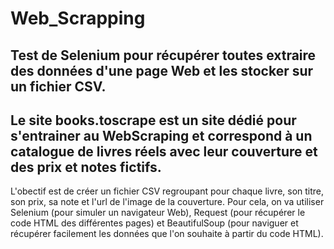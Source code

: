 # Web_Scrapping

## Test de Selenium pour récupérer toutes extraire des données d'une page Web et les stocker sur un fichier CSV.

## Le site books.toscrape est un site dédié pour s'entrainer au WebScraping et correspond à un catalogue de livres réels avec leur couverture et des prix et notes fictifs.

L'obectif est de créer un fichier CSV regroupant pour chaque livre, son titre, son prix, sa note et l'url de l'image de la couverture. Pour cela, on va utiliser Selenium (pour simuler un navigateur Web), Request (pour récupérer le code HTML des différentes pages) et BeautifulSoup (pour naviguer et récupérer facilement les données que l'on souhaite à partir du code HTML).